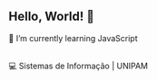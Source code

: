 ## Hello, World! 👋

🌱 I’m currently learning JavaScript
  
<br>:computer: Sistemas de Informação | UNIPAM
